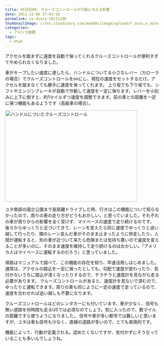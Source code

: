 ```yaml
---
title: US日記08. クルーズコントロールが行動に与える影響
date: 2011-12-06 17:03:10
permalink: us-diary-20111206
thumbnailImage: //res.cloudinary.com/mak00s/image/upload/f_auto,w_auto:200:800/v1510482958/a-man-holds-the-steering-wheel-with-one-hand_rYH8t_CBi_jxbcqt.jpg
categories:
  - アメリカ勤務
tags:
  - Utah
---
```

アクセルを踏まずに速度を自動で保ってくれるクルーズコントロールが便利すぎてやめられなくなりました。

車がキープしたい速度に達したら、ハンドルについてる小さなレバー（カローラの場合）でクルーズコントロールをonにし、現在の速度をセットするだけ。アクセルを踏まなくても勝手に速度を保ってくれます。
上り坂でも下り坂でも、シフトやエンジンブレーキが自動で作動して速度を一定に保ちます。レバーを小刻みに上下に倒すと、約1マイルずつ速度を調整できます。前の車との距離を一定に保つ機能もあるようです（高級車の場合）。

<!-- more -->

<img src="//res.cloudinary.com/mak00s/image/upload/f_auto/v1509665481/cruize-control_pq7fwf.png" class="alignnone wp-image-1109" width="431" height="299" alt="ハンドルについたクルーズコントロール">

ユタ南部の国立公園まで長距離ドライブした時、行きはこの機能について知らなかったので、周りの車の走り方がどうもおかしい、と思っていました。それぞれの車が周りからの影響を全く受けず、マイペースの速度で走り続けるのです。
後ろからゆっくりと近づいてきて、レーンを変えたら同じ速度でゆっくりと追い越して行ったり、隣のレーン並んだ車がそのまま止まったように併走したり。人間が運転すると、別の車が近づいて来たら危険または気持ち悪いので速度を変えることが多いのに、そのまま速度を維持して走り続けるのはおかしい。「アメリカ人はマイペースに運転するのだろう」と思っていました。

帰路はマニュアルで調べて、この機能の存在を知り、早速活用しはじめました。
通常は、アクセルの踏込を一定に保ったとしても、勾配で速度が変わったり、気付かないうちに踏込が浅くなったりするので、チラチラと速度計を見ながら走る必要があります。
クルーズコントロールがあると、速度計を見ないで済むので、ゆったりと運転できます。周りの車も同じように一定の速度で走っているので、速度を合わせれば追い越しも不要になります。

クルーズコントロールはどのレンタカーにも付いています。車が少なく、信号も無い道路を何時間も走るUSでは必須なのでしょう。気に入ったので、数マイルの距離ですら使うようになりました。
信号や車が多い都市では難しいと思いますが、ユタは車も信号も少なく、直線の道路が多いので、とても実用的です。

機能によって、行動が定義される。認めたくないですが、気付かずにそうなっていることも多いんでしょうね。